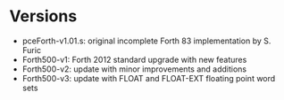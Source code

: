 # Versions

- pceForth-v1.01.s: original incomplete Forth 83 implementation by S. Furic
- Forth500-v1: Forth 2012 standard upgrade with new features
- Forth500-v2: update with minor improvements and additions
- Forth500-v3: update with FLOAT and FLOAT-EXT floating point word sets
